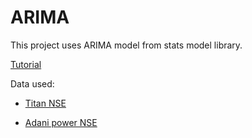 # ARIMA

This project uses ARIMA model from stats model library.

[Tutorial](https://machinelearningmastery.com/arima-for-time-series-forecasting-with-python/])

Data used:


* [Titan NSE](https://machinelearningmastery.com/arima-for-time-series-forecasting-with-python/)

* [Adani power NSE](https://in.finance.yahoo.com/quote/ADANIPOWER.NS/history/)


